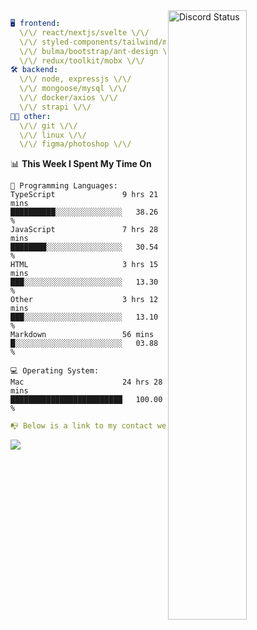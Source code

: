 
<a href="https://discord.com/users/279302975371870218" target="_blank">
    <img width="50%" align="right" alt="Discord Status" src="https://lanyard.cnrad.dev/api/279302975371870218?bg=161B22&borderRadius=5px%205px%200%200&hideTimestamp=true&idleMessage=Just%20chillin%27%20at%20the%20moment&animated=true">
</a>

```yaml
🖥️ frontend: 
  \/\/ react/nextjs/svelte \/\/
  \/\/ styled-components/tailwind/mui/
  \/\/ bulma/bootstrap/ant-design \/\/
  \/\/ redux/toolkit/mobx \/\/
🛠 backend: 
  \/\/ node, expressjs \/\/
  \/\/ mongoose/mysql \/\/
  \/\/ docker/axios \/\/
  \/\/ strapi \/\/
👨‍💻 other: 
  \/\/ git \/\/ 
  \/\/ linux \/\/
  \/\/ figma/photoshop \/\/
```
<!--START_SECTION:waka-->
📊 **This Week I Spent My Time On** 

```text
💬 Programming Languages: 
TypeScript               9 hrs 21 mins       ██████████░░░░░░░░░░░░░░░   38.26 % 
JavaScript               7 hrs 28 mins       ████████░░░░░░░░░░░░░░░░░   30.54 % 
HTML                     3 hrs 15 mins       ███░░░░░░░░░░░░░░░░░░░░░░   13.30 % 
Other                    3 hrs 12 mins       ███░░░░░░░░░░░░░░░░░░░░░░   13.10 % 
Markdown                 56 mins             █░░░░░░░░░░░░░░░░░░░░░░░░   03.88 % 

💻 Operating System: 
Mac                      24 hrs 28 mins      █████████████████████████   100.00 % 
```


<!--END_SECTION:waka-->
```yaml
📭 Below is a link to my contact website 
```
<a href="https://mxns.xyz" target="_black"> <img src="https://img.shields.io/badge/website-161B22?style=for-the-badge&logo=About.me&logoColor=white"></img> <a/>
